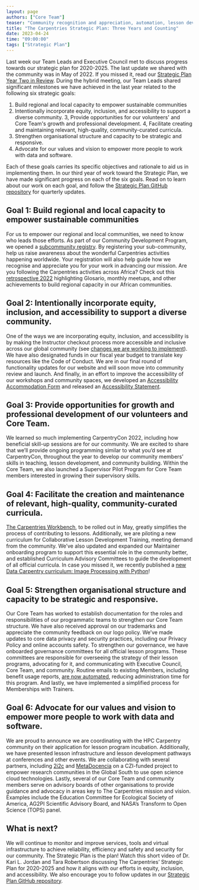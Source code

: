 ```yaml
---
layout: page
authors: ["Core Team"]
teaser: "Community recognition and appreciation, automation, lesson development training, and improved accessibility. Progress towards The Carpentries Strategic Plan for 2020-2025"
title: "The Carpentries Strategic Plan: Three Years and Counting"
date: 2023-04-24
time: "09:00:00"
tags: ["Strategic Plan"]
---
```


Last week our Team Leads and Executive Council met to discuss progress towards our strategic plan for 2020-2025. The last update we shared with the 
community was in May of 2022. If you missed it, read our 
[Strategic Plan Year Two in Review](https://carpentries.org/blog/2022/05/year-two-strategic-plan-update/). 
During the hybrid meeting, our Team Leads shared significant milestones we have achieved in the last year related to the following six strategic 
goals:

1. Build regional and local capacity to empower sustainable communities
2. Intentionally incorporate equity, inclusion, and accessibility to support a diverse community.
3, Provide opportunities for our volunteers' and Core Team's growth and professional development.
4, Facilitate creating and maintaining relevant, high-quality, community-curated curricula.
5. Strengthen organisational structure and capacity to be strategic and responsive.
6. Advocate for our values and vision to empower more people to work with data and software.


Each of these goals carries its specific objectives and rationale to aid us in implementing them.
In our third year of work toward the Strategic Plan, we have made significant progress on each of the six goals. Read on to learn about our work on 
each goal, and follow the [Strategic Plan GitHub repository](https://github.com/carpentries/strategic-plan) for quarterly updates.

## Goal 1: Build regional and local capacity to empower sustainable communities

For us to empower our regional and local communities, we need to know who leads those efforts. As part of our Community Development Program, we opened 
a [subcommunity registry](https://carpentries.org/blog/2023/02/register-your-subcommunity/). By registering your sub-community, help us raise awareness 
about the wonderful Carpentries activities happening worldwide. Your registration will also help guide how we recognise and appreciate you for your work 
in advancing our mission. Are you following the Carpentries activities across Africa? Check out this 
[retrospective 2022](https://docs.google.com/presentation/d/1p2t_kxMN8GWV_ddZpgOENVq7OAns_nD8lGq5hJu_xIk/edit#slide=id.g102fef8a4b2_0_14) 
highlighting Glosario, monthly meetups, and other achievements to build regional capacity in our African communities.

## Goal 2: Intentionally incorporate equity, inclusion, and accessibility to support a diverse community.

One of the ways we are incorporating equity, inclusion, and accessibility is by making the Instructor checkout process more accessible and inclusive 
across our global community (see [changes we are working to implement](https://github.com/carpentries/trainers/issues/226)). We have also designated funds in our fiscal 
year budget to translate key resources like the Code of Conduct. We are in our final round of functionality updates for our website and will soon move into community review and launch. And finally, in an effort to improve the accessibility of our workshops and community spaces, we developed an [Accessibility Accommodation Form](https://carpentries.typeform.com/to/B2OSYaD0) and released an [Accessibility Statement](https://carpentries.org/blog/2023/03/accessibility-statement-and-accommodation-form/). 

## Goal 3: Provide opportunities for growth and professional development of our volunteers and Core Team.

We learned so much implementing CarpentryCon 2022, including how beneficial skill-up sessions are for our community. We are excited to share that we’ll 
provide ongoing programming similar to what you’d see at CarpentryCon, throughout the year to develop our community members’ skills in teaching, lesson 
development, and community building. Within the Core Team, we also launched a Supervisor Pilot Program for Core Team members interested in growing their supervisory skills.

## Goal 4: Facilitate the creation and maintenance of relevant, high-quality, community-curated curricula.

[The Carpentries Workbench](https://carpentries.github.io/workbench/), to be rolled out in May, greatly simplifies the process of contributing to lessons. Additionally, we are 
piloting a new curriculum for Collaborative Lesson Development Training, meeting demand from the community. We’ve also updated and expanded our 
Maintainer onboarding program to support this essential role in the community better, and established Curriculum Advisory Committees to guide the development of all official curricula.
In case you missed it, we recently published a [new Data Carpentry curriculum: Image Processing with Python](https://carpentries.org/blog/2023/01/dc-image-processing-stable-release/)! 

## Goal 5: Strengthen organisational structure and capacity to be strategic and responsive.

Our Core Team has worked to establish documentation for the roles and responsibilities of our programmatic teams to strengthen our Core Team structure. 
We have also received approval on our trademarks and appreciate the community feedback on our logo policy. We’ve made updates to core data privacy and 
security practices, including our Privacy Policy and online accounts safety. To strengthen our governance, we have onboarded governance committees for 
all official lesson programs. These committees are responsible for overseeing the strategy of their lesson programs, advocating for it, and communicating with Executive Council, Core Team, and community.
Routine emails to existing Members, including benefit usage reports, [are now automated](https://github.com/carpentries/strategic-plan/issues/55#issuecomment-1160757632), reducing administration time for this program. And lastly, we have implemented a simplified process for Memberships with Trainers.

## Goal 6: Advocate for our values and vision to empower more people to work with data and software.

We are proud to announce we are coordinating with the HPC Carpentry community on their application for lesson program incubation. Additionally, we have 
presented lesson infrastructure and lesson development pathways at conferences and other events. We are collaborating with several partners, including 
[2i2c](https://2i2c.org/) and [MetaDocencia](https://www.metadocencia.org/) on a CZI-funded project to empower research communities in the Global South 
to use open science cloud technologies. Lastly, several of our Core Team and community members serve on advisory boards of other organisations to provide guidance and advocacy in areas key to The Carpentries mission and vision. Examples include the Education Committee for Ecological Society of America, AG2PI Scientific Advisory Board, and NASA’s Transform to Open Science (TOPS) panel.

## What is next?
We will continue to monitor and improve services, tools and virtual infrastructure to achieve reliability, efficiency and safety and security for our 
community. The Strategic Plan is the plan! Watch this short video of Dr. Kari L. Jordan and Tara Robertson discussing The Carpentries’ Strategic Plan 
for 2020-2025 and how it aligns with our efforts in equity, inclusion, and accessibility. We also encourage you to follow updates in our 
[Strategic Plan GitHub repository](https://github.com/carpentries/strategic-plan). 
